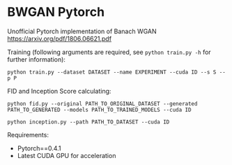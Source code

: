 # BWGAN Pytorch

Unofficial Pytorch implementation of Banach WGAN https://arxiv.org/pdf/1806.06621.pdf

Training (following arguments are required, see ```python train.py -h``` for further information):
```
python train.py --dataset DATASET --name EXPERIMENT --cuda ID --s S --p P
```
FID and Inception Score calculating:
```
python fid.py --original PATH_TO_ORIGINAL_DATASET --generated PATH_TO_GENERATED --models PATH_TO_TRAINED_MODELS --cuda ID

python inception.py --path PATH_TO_DATASET --cuda ID
```

Requirements:
 * Pytorch==0.4.1
 * Latest CUDA GPU for acceleration

